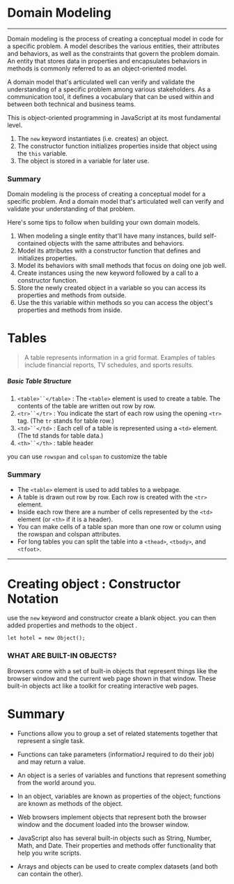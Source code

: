 # Domain Modeling
--------------------------------------------
Domain modeling is the process of creating a conceptual model in code for a specific problem. A model describes the various entities, their attributes and behaviors, as well as the constraints that govern the problem domain. An entity that stores data in properties and encapsulates behaviors in methods is commonly referred to as an object-oriented model.

A domain model that's articulated well can verify and validate the understanding of a specific problem among various stakeholders. As a communication tool, it defines a vocabulary that can be used within and between both technical and business teams.

This is object-oriented programming in JavaScript at its most fundamental level.

1. The `new` keyword instantiates (i.e. creates) an object.
2. The constructor function initializes properties inside that object using the `this` variable.
3. The object is stored in a variable for later use.


### Summary
Domain modeling is the process of creating a conceptual model for a specific problem. And a domain model that's articulated well can verify and validate your understanding of that problem.

Here's some tips to follow when building your own domain models.

1. When modeling a single entity that'll have many instances, build self-contained objects with the same attributes and behaviors.
2. Model its attributes with a constructor function that defines and initializes properties.
3. Model its behaviors with small methods that focus on doing one job well.
4. Create instances using the new keyword followed by a call to a constructor function.
5. Store the newly created object in a variable so you can access its properties and methods from outside.
6. Use the this variable within methods so you can access the object's properties and methods from inside.


# Tables

> A table represents information in a grid format. Examples of tables include financial reports, TV schedules, and sports results.


##### Basic Table Structure

1. `<table>``</table>` : The `<table>` element is used to create a table. The contents of the table are written out row by row.
2. `<tr>``</tr>` : You indicate the start of each row using the opening `<tr>` tag. (The `tr` stands for table row.)
3. `<td>``</td>` : Each cell of a table is represented using a `<td>` element. (The td stands for table data.)
4. `<th>``</th>` : table header 

you can use `rowspan` and `colspan` to customize the table 


### Summary

- The `<table>` element is used to add tables to a webpage.
- A table is drawn out row by row. Each row is created with the `<tr>` element.
- Inside each row there are a number of cells represented by the `<td>` element (or `<th>` if it is a header).
- You can make cells of a table span more than one row or column using the rowspan and colspan attributes.
- For long tables you can split the table into a `<thead>`, `<tbody>`, and `<tfoot>`.







----------------------------------

# Creating object : Constructor Notation 
use the `new` keyword and constructor create a blank object. you can then added properties and methods to the object . 

`let hotel = new Object();`




### WHAT ARE BUILT-IN OBJECTS?
Browsers come with a set of built-in objects that represent things like the browser window and the current web page shown in that window. These built-in objects act like a toolkit for creating interactive web pages.




# Summary 

-  Functions allow you to group a set of related statements together that represent a single task. 
-  Functions can take parameters (informatiorJ required to do their job) and may return a value.
-  An object is a series of variables and functions that represent something from the world around you.
- In an object, variables are known as properties of the object; functions are known as methods of the object.
- Web browsers implement objects that represent both the browser window and the document loaded into the browser window.
- JavaScript also has several built-in objects such as String, Number, Math, and Date. Their properties and methods offer functionality that help you write scripts.

- Arrays and objects can be used to create complex datasets (and both can contain the other).